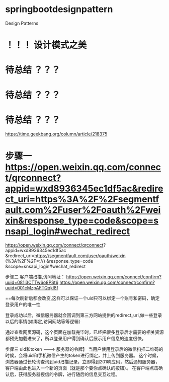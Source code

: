 # springbootdesignpattern
Design Patterns


# ！！！  设计模式之美
# 待总结 ？？？
# 待总结 ？？？
# 待总结 ？？？
https://time.geekbang.org/column/article/218375









步骤一
https://open.weixin.qq.com/connect/qrconnect?appid=wxd8936345ec1df5ac&redirect_uri=https%3A%2F%2Fsegmentfault.com%2Fuser%2Foauth%2Fweixin&response_type=code&scope=snsapi_login#wechat_redirect
==
https://open.weixin.qq.com/connect/qrconnect?
appid=wxd8936345ec1df5ac
&redirect_uri=https://segmentfault.com/user/oauth/weixin (%3A%2F%2F=://)
&response_type=code
&scope=snsapi_login#wechat_redirect


步骤二
客户端扫描,访问地址：
https://open.weixin.qq.com/connect/confirm?uuid=081i3CTTw6o8PSt6
https://open.weixin.qq.com/connect/confirm?uuid=001cMzpAFTQqkl8f

==每次刷新后都会改变,这样可以保证一个uid只可以绑定一个账号和密码，确定登录用户的唯一性

登录成功以后，微信服务器就会回调到第三方网站提供的redirect_uri,做一些登录以后的事情(如绑定,访问网站等等逻辑）

通过查看网页源码，这个页面在加载完毕时，已经把很多登录后才需要的相关资源都预先加载进来了，所以登录用户得到确认后展示用户信息的速度很快。


步骤三     uid和token ---> 服务器的令牌】
当用户使用登录后的微信扫描二维码的时候，会将uid和手机微信产生的token进行绑定，并上传到服务器。
这个时候，浏览器通过长轮询查询到uid扫描记录，立即得到201响应码，然后通知服务器，客户端由此也进入一个新的页面（就是那个要你点确认的按钮）。
在客户端点击确认后，获得服务器授信的令牌，进行随后的信息交互过程。





